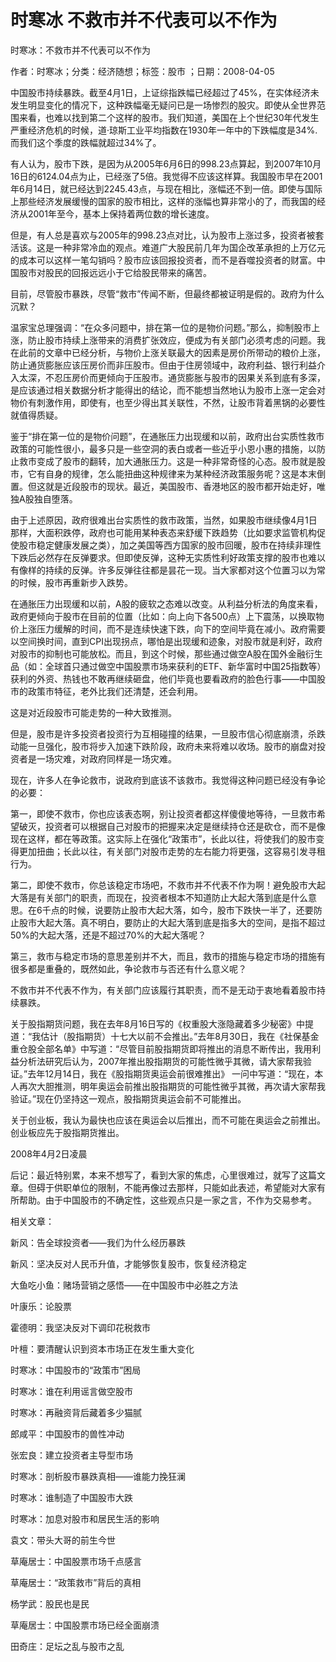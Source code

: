 # 时寒冰  不救市并不代表可以不作为  
  
时寒冰：不救市并不代表可以不作为  
作者：时寒冰；分类：经济随想；标签：股市 ；日期：2008-04-05  
中国股市持续暴跌。截至4月1日，上证综指跌幅已经超过了45%，在实体经济未发生明显变化的情况下，这种跌幅毫无疑问已是一场惨烈的股灾。即使从全世界范围来看，也难以找到第二个这样的股市。我们知道，美国在上个世纪30年代发生严重经济危机的时候，道·琼斯工业平均指数在1930年一年中的下跌幅度是34%.而我们这个季度的跌幅就超过34%了。  
有人认为，股市下跌，是因为从2005年6月6日的998.23点算起，到2007年10月16日的6124.04点为止，已经涨了5倍。我觉得不应该这样算。我国股市早在2001年6月14日，就已经达到2245.43点，与现在相比，涨幅还不到一倍。即使与国际上那些经济发展缓慢的国家的股市相比，这样的涨幅也算非常小的了，而我国的经济从2001年至今，基本上保持着两位数的增长速度。  
但是，有人总是喜欢与2005年的998.23点对比，认为股市上涨过多，投资者被套活该。这是一种非常冷血的观点。难道广大股民前几年为国企改革承担的上万亿元的成本可以这样一笔勾销吗？股市应该回报投资者，而不是吞噬投资者的财富。中国股市对股民的回报远远小于它给股民带来的痛苦。  
目前，尽管股市暴跌，尽管“救市”传闻不断，但最终都被证明是假的。政府为什么沉默？  
温家宝总理强调：“在众多问题中，排在第一位的是物价问题。”那么，抑制股市上涨，防止股市持续上涨带来的消费扩张效应，便成为有关部门必须考虑的问题。我在此前的文章中已经分析，与物价上涨关联最大的因素是房价所带动的粮价上涨，防止通货膨胀应该压房价而非压股市。但由于住房领域中，政府利益、银行利益介入太深，不忍压房价而更倾向于压股市。通货膨胀与股市的因果关系到底有多深，是应该通过相关数据分析才能得出的结论，而不能想当然地认为股市上涨一定会对物价有刺激作用，即使有，也至少得出其关联性，不然，让股市背着黑锅的必要性就值得质疑。  
鉴于“排在第一位的是物价问题”，在通胀压力出现缓和以前，政府出台实质性救市政策的可能性很小，最多只是一些空洞的表白或者一些近乎小恩小惠的措施，以防止救市变成了股市的翻转，加大通胀压力。这是一种非常奇怪的心态。股市就是股市，它有自身的规律，怎么能扭曲这种规律来为某种经济政策服务呢？这是本末倒置。但这就是近段股市的现状。最近，美国股市、香港地区的股市都开始走好，唯独A股独自堕落。  
由于上述原因，政府很难出台实质性的救市政策，当然，如果股市继续像4月1日那样，大面积跌停，政府也可能用某种表态来舒缓下跌趋势（比如要求监管机构促使股市稳定健康发展之类），加之美国等西方国家的股市回暖，股市在持续非理性下跌后必然存在反弹要求。但即使反弹，这种无实质性利好政策支撑的股市也难以有像样的持续的反弹。许多反弹往往都是昙花一现。当大家都对这个位置习以为常的时候，股市再重新步入跌势。  
在通胀压力出现缓和以前，A股的疲软之态难以改变。从利益分析法的角度来看，政府更倾向于股市在目前的位置（比如：向上向下各500点）上下震荡，以换取物价上涨压力缓解的时间，而不是连续快速下跌，向下的空间毕竟在减小。政府需要以空间换时间，直到CPI出现拐点，哪怕是出现缓和迹象，对股市就是利好，政府对股市的抑制也可能放松。而且，到这个时候，那些通过做空A股在国外金融衍生品（如：全球首只通过做空中国股票市场来获利的ETF、新华富时中国25指数等）获利的外资、热钱也不敢再继续砸盘，他们毕竟也要看政府的脸色行事——中国股市的政策市特征，老外比我们还清楚，还会利用。  
这是对近段股市可能走势的一种大致推测。  
但是，股市是许多投资者投资行为互相碰撞的结果，一旦股市信心彻底崩溃，杀跌动能一旦强化，股市将步入加速下跌阶段，政府未来将难以收场。股市的崩盘对投资者是一场灾难，对政府同样是一场灾难。  
现在，许多人在争论救市，说政府到底该不该救市。我觉得这种问题已经没有争论的必要：  
第一，即使不救市，你也应该表态啊，别让投资者都这样傻傻地等待，一旦救市希望破灭，投资者可以根据自己对股市的把握来决定是继续持仓还是砍仓，而不是像现在这样，都在等政策。这实际上在强化“政策市”，长此以往，将使我们的股市变得更加扭曲；长此以往，有关部门对股市走势的左右能力将更强，这容易引发寻租行为。  
第二，即使不救市，你总该稳定市场吧，不救市并不代表不作为啊！避免股市大起大落是有关部门的职责，而现在，投资者根本不知道防止大起大落到底是什么意思。在6千点的时候，说要防止股市大起大落，如今，股市下跌快一半了，还要防止股市大起大落。真不明白，要防止的大起大落到底是指多大的空间，是指不超过50%的大起大落，还是不超过70%的大起大落呢？  
第三，救市与稳定市场的意思差别并不大，而且，救市的措施与稳定市场的措施有很多都是重叠的，既然如此，争论救市与否还有什么意义呢？  
不救市并不代表不作为，有关部门应该履行其职责，而不是无动于衷地看着股市持续暴跌。  
关于股指期货问题，我在去年8月16日写的《权重股大涨隐藏着多少秘密》中提道：“我估计（股指期货）十七大以前不会推出。”去年8月30日，我在《社保基金重仓股全部名单》中写道：“尽管目前股指期货即将推出的消息不断传出，我用利益分析法研究后认为，2007年推出股指期货的可能性微乎其微，请大家帮我验证。”去年12月14日，我在《股指期货奥运会前很难推出》 一问中写道：“现在，本人再次大胆推测，明年奥运会前推出股指期货的可能性微乎其微，再次请大家帮我验证。”现在仍坚持这一观点，股指期货奥运会前不可能推出。  
关于创业板，我认为最快也应该在奥运会以后推出，而不可能在奥运会之前推出。创业板应先于股指期货推出。  
2008年4月2日凌晨  
后记：最近特别累，本来不想写了，看到大家的焦虑，心里很难过，就写了这篇文章。但碍于供职单位的限制，不能再像过去那样，只能如此表述，希望能对大家有所帮助。由于中国股市的不确定性，这些观点只是一家之言，不作为交易参考。  
  
相关文章：  
新风：告全球投资者——我们为什么经历暴跌  
新风：坚决反对人民币升值，才能够恢复股市，恢复经济稳定  
大鱼吃小鱼：赌场营销之感悟——在中国股市中必胜之方法  
叶康乐：论股票  
霍德明：我坚决反对下调印花税救市  
叶檀：要清醒认识到资本市场正在发生重大变化  
时寒冰：中国股市的“政策市”困局  
时寒冰：谁在利用谣言做空股市  
时寒冰：再融资背后藏着多少猫腻  
郎咸平：中国股市的兽性冲动  
张宏良：建立投资者主导型市场  
时寒冰：剖析股市暴跌真相——谁能力挽狂澜  
时寒冰：谁制造了中国股市大跌  
时寒冰：加息对股市和居民生活的影响  
袁文：带头大哥的前生今世  
草庵居士：中国股票市场千点感言  
草庵居士：“政策救市”背后的真相  
杨学武：股民也是民  
草庵居士：中国股票市场已经全面崩溃  
田奇庄：足坛之乱与股市之乱